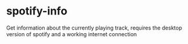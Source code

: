 # spotify-info
 Get information about the currently playing track, requires the desktop version of spotify and a working internet connection
